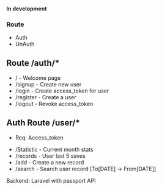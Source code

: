 #### In development
### Route
* Auth
* UnAuth
## Route /auth/*
* / - Welcome page 
* /signup - Create new user
* /login - Create access_token for user
* /register - Create a user
* /logout - Revoke access_token
## Auth Route /user/*
- Req: Access_token
* /Statistic -  Current month stats
* /records - User last 5 saves
* /add - Create a new record
* /search - Search user record [To[DATE] -> From[DATE]]

Backend: Laravel with passport API
